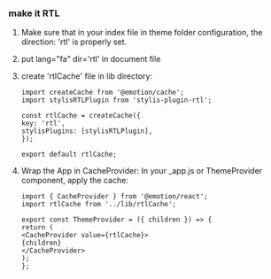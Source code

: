 ### make it RTL

1.  Make sure that in your index file in theme folder configuration, the direction: 'rtl' is properly set.

2.  put  lang="fa" dir='rtl' in document file

3.  create 'rtlCache' file in lib directory:

        import createCache from '@emotion/cache';
        import stylisRTLPlugin from 'stylis-plugin-rtl';

        const rtlCache = createCache({
        key: 'rtl',
        stylisPlugins: [stylisRTLPlugin],
        });

        export default rtlCache;

4.  Wrap the App in CacheProvider:
    In your \_app.js or ThemeProvider component, apply the cache:

        import { CacheProvider } from '@emotion/react';
        import rtlCache from '../lib/rtlCache';

        export const ThemeProvider = ({ children }) => {
        return (
        <CacheProvider value={rtlCache}>
        {children}
        </CacheProvider>
        );
        };
